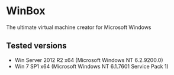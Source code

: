 # WinBox
The ultimate virtual machine creator for Microsoft Windows

## Tested versions
- Win Server 2012 R2 x64 (Microsoft Windows NT 6.2.9200.0)
- Win 7 SP1 x64 (Microsoft Windows NT 6.1.7601 Service Pack 1)
